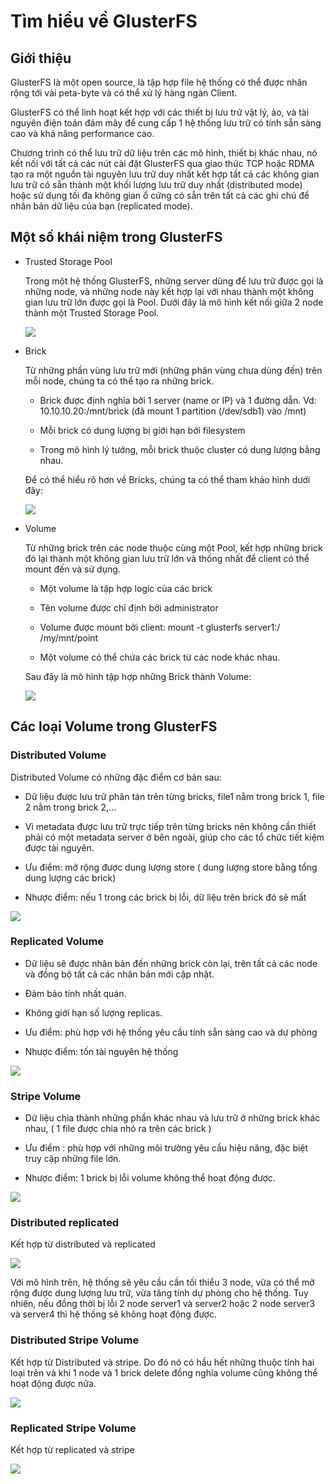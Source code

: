 ﻿# Tìm hiểu về GlusterFS

## Giới thiệu

GlusterFS là một open source, là tập hợp file hệ thống có thể được nhân rộng tới vài peta-byte và có thể xử lý hàng ngàn Client.

GlusterFS có thể linh hoạt kết hợp với các thiết bị lưu trữ vật lý, ảo, và tài nguyên điện toán đám mây để cung cấp 1 hệ thống lưu trữ có tính sẵn sàng cao và khả năng performance cao.

Chương trình có thể lưu trữ dữ liệu trên các mô hình, thiết bị khác nhau, nó kết nối với tất cả các nút cài đặt GlusterFS qua giao thức TCP hoặc RDMA tạo ra một nguồn tài nguyên lưu trữ duy nhất kết hợp tất cả các không gian lưu trữ có sẵn thành một khối lượng lưu trữ duy nhất (distributed mode) hoặc sử dụng tối đa không gian ổ cứng có sẵn trên tất cả các ghi chú để nhân bản dữ liệu của bạn (replicated mode).

## Một số khái niệm trong GlusterFS

- Trusted Storage Pool

	Trong một hệ thống GlusterFS, những server dùng để lưu trữ được gọi là những node, và những node này kết hợp lại với nhau thành một không gian lưu trữ lớn được gọi là Pool. Dưới đây là mô hình kết nối giữa 2 node thành một Trusted Storage Pool.
	
	<img src="img/01.jpg">
	
- Brick

	Từ những phần vùng lưu trữ mới (những phân vùng chưa dùng đến) trên mỗi node, chúng ta có thể tạo ra những brick.
	
	- Brick được định nghĩa bởi 1 server (name or IP) và 1 đường dẫn. Vd: 10.10.10.20:/mnt/brick (đã mount 1 partition (/dev/sdb1) vào /mnt)
	
	- Mỗi brick có dung lượng bị giới hạn bởi filesystem
	
	- Trong mô hình lý tưởng, mỗi brick thuộc cluster có dung lượng bằng nhau.
	
	Để có thể hiểu rõ hơn về Bricks, chúng ta có thể tham khảo hình dưới đây:

	<img src="img/02.jpg">
	
- Volume

	Từ những brick trên các node thuộc cùng một Pool, kết hợp những brick đó lại thành một không gian lưu trữ lớn và thống nhất để client có thể mount đến và sử dụng.
	
	- Một volume là tập hợp logic của các brick
	
	- Tên volume được chỉ định bởi administrator
	
	- Volume được mount bởi client: mount -t glusterfs server1:/ /my/mnt/point
	
	- Một volume có thể chứa các brick từ các node khác nhau.
	
	Sau đây là mô hình tập hợp những Brick thành Volume: 
	
	<img src="img/03.jpg">
	
## Các loại Volume trong GlusterFS

### Distributed Volume

Distributed Volume có những đặc điểm cơ bản sau:

- Dữ liệu được lưu trữ phân tán trên từng bricks, file1 nằm trong brick 1, file 2 nằm trong brick 2,...

- Vì metadata được lưu trữ trực tiếp trên từng bricks nên không cần thiết phải có một metadata server ở bên ngoài, giúp cho các tổ chức tiết kiệm được tài nguyên.

- Ưu điểm: mở rộng được dung lượng store ( dung lượng store bằng tổng dung lượng các brick)

- Nhược điểm: nếu 1 trong các brick bị lỗi, dữ liệu trên brick đó sẽ mất

<img src="img/04.jpg">

### Replicated Volume

- Dữ liệu sẽ được nhân bản đến những brick còn lại, trên tất cả các node và đồng bộ tất cả các nhân bản mới cập nhật.

- Đảm bảo tính nhất quán.

- Không giới hạn số lượng replicas.

- Ưu điểm: phù hợp với hệ thống yêu cầu tính sẵn sàng cao và dự phòng

- Nhược điểm: tốn tài nguyên hệ thống

<img src="img/05.jpg">

### Stripe Volume

- Dữ liệu chia thành những phần khác nhau và lưu trữ ở những brick khác nhau, ( 1 file được chia nhỏ ra trên các brick )

- Ưu điểm : phù hợp với những môi trường yêu cầu hiệu năng, đặc biệt truy cập những file lớn.

- Nhược điểm: 1 brick bị lỗi volume không thể hoạt động được.

<img src="img/06.jpg">

### Distributed replicated

Kết hợp từ distributed và replicated

<img src="img/07.jpg">

Với mô hình trên, hệ thống sẽ yêu cầu cần tối thiểu 3 node, vừa có thể mở rộng được dung lượng lưu trữ, vừa tăng tính dự phòng cho hệ thống. Tuy nhiên, nếu đồng thời bị lỗi 2 node server1 và server2 hoặc 2 node server3 và server4 thì hệ thống sẽ không hoạt động được.

### Distributed Stripe Volume

Kết hợp từ Distributed và stripe. Do đó nó có hầu hết những thuộc tính hai loại trên và khi 1 node và 1 brick delete đồng nghĩa volume cũng không thể hoạt động được nữa.

<img src="img/08.jpg">

### Replicated Stripe Volume

Kết hợp từ replicated và stripe

<img src="img/09.jpg">
